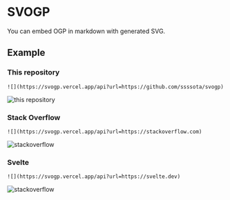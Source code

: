 # SVOGP

You can embed OGP in markdown with generated SVG.

## Example

### This repository

```
![](https://svogp.vercel.app/api?url=https://github.com/ssssota/svogp)
```

![this repository](https://svogp.vercel.app/api?url=https://github.com/ssssota/svogp)

### Stack Overflow

```
![](https://svogp.vercel.app/api?url=https://stackoverflow.com)
```

![stackoverflow](https://svogp.vercel.app/api?url=https://stackoverflow.com)

### Svelte

```
![](https://svogp.vercel.app/api?url=https://svelte.dev)
```

![stackoverflow](https://svogp.vercel.app/api?url=https://svelte.dev)
